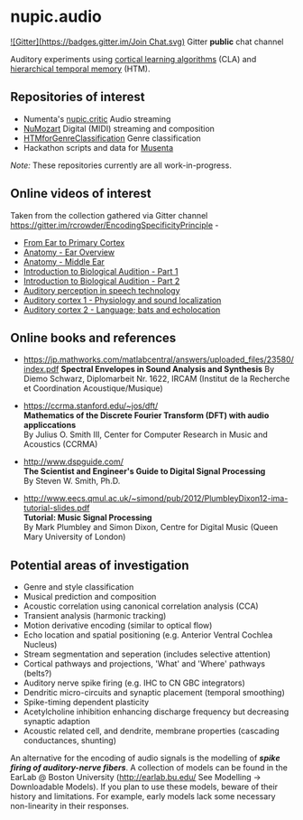 # nupic.audio

[![Gitter](https://badges.gitter.im/Join Chat.svg)](https://gitter.im/nupic-community/nupic.audio?utm_source=badge&utm_medium=badge&utm_campaign=pr-badge) Gitter __public__ chat channel

Auditory experiments using [cortical learning algorithms](https://scholar.google.co.uk/scholar?q=cortical+learning+algorithms&hl=en&as_sdt=0&as_vis=1&oi=scholart&sa=X&ei=fYM6VZHVMIfqaIPcgNAI&ved=0CB4QgQMwAA) (CLA) and [hierarchical temporal memory](https://scholar.google.co.uk/scholar?q=hierarchical+temporal+memory&hl=en&as_sdt=0&as_vis=1&oi=scholart&sa=X&ei=1IM6Vfy6AZKO7AbSnYDgAQ&sqi=2&ved=0CB4QgQMwAA) (HTM).

## Repositories of interest

- Numenta's [nupic.critic](https://github.com/numenta/nupic.critic) Audio streaming
- [NuMozart](https://github.com/passiweinberger/NuMozart) Digital (MIDI) streaming and composition
- [HTMforGenreClassification](https://github.com/nupic-community/nupic.audio/tree/master/HTMforGenreClassification) Genre classification
- Hackathon scripts and data for [Musenta](https://github.com/jinpan/Musenta)

_Note:_ These repositories currently are all work-in-progress.

## Online videos of interest

Taken from the collection gathered via Gitter channel https://gitter.im/rcrowder/EncodingSpecificityPrinciple -

- [From Ear to Primary Cortex](https://www.youtube.com/watch?v=H1B3_qZ-HRU)
- [Anatomy - Ear Overview](https://www.youtube.com/watch?v=qYv9V2qna6I&list)
- [Anatomy - Middle Ear](https://www.youtube.com/watch?v=-OuFKmZSZoY)
- [Introduction to Biological Audition - Part 1](https://www.youtube.com/watch?v=gr_B7wnl-ks)
- [Introduction to Biological Audition - Part 2](https://www.youtube.com/watch?v=NyqpsaWYbmY)
- [Auditory perception in speech technology](https://www.youtube.com/watch?v=HEsRrNh4UrU)
- [Auditory cortex 1 - Physiology and sound localization](https://www.youtube.com/watch?v=A0KpTR_Ujks)
- [Auditory cortex 2 - Language; bats and echolocation](https://www.youtube.com/watch?v=OAOec-To-84)

## Online books and references

- https://jp.mathworks.com/matlabcentral/answers/uploaded_files/23580/index.pdf
**Spectral Envelopes in Sound Analysis and Synthesis**
By Diemo Schwarz, Diplomarbeit Nr. 1622, IRCAM (Institut de la Recherche et Coordination Acoustique/Musique)

- https://ccrma.stanford.edu/~jos/dft/  
**Mathematics of the Discrete Fourier Transform (DFT) with audio appliccations**  
By Julius O. Smith III, Center for Computer Research in Music and Acoustics (CCRMA)

- http://www.dspguide.com/  
**The Scientist and Engineer's Guide to Digital Signal Processing**  
By Steven W. Smith, Ph.D.

- http://www.eecs.qmul.ac.uk/~simond/pub/2012/PlumbleyDixon12-ima-tutorial-slides.pdf  
**Tutorial: Music Signal Processing**  
By Mark Plumbley and Simon Dixon, Centre for Digital Music (Queen Mary University of London)

## Potential areas of investigation

- Genre and style classification
- Musical prediction and composition
- Acoustic correlation using canonical correlation analysis (CCA)
- Transient analysis (harmonic tracking)
- Motion derivative encoding (similar to optical flow)
- Echo location and spatial positioning (e.g. Anterior Ventral Cochlea Nucleus)
- Stream segmentation and seperation (includes selective attention)
- Cortical pathways and projections, 'What' and 'Where' pathways (belts?)
- Auditory nerve spike firing (e.g. IHC to CN GBC integrators)
- Dendritic micro-circuits and synaptic placement (temporal smoothing)
- Spike-timing dependent plasticity
- Acetylcholine inhibition enhancing discharge frequency but decreasing synaptic adaption
- Acoustic related cell, and dendrite, membrane properties (cascading conductances, shunting)

An alternative for the encoding of audio signals is the modelling of _**spike firing of auditory-nerve fibers**_. A collection of models can be found in the EarLab @ Boston University (http://earlab.bu.edu/ See Modelling -> Downloadable Models). If you plan to use these models, beware of their history and limitations. For example, early models lack some necessary non-linearity in their responses. 
